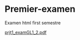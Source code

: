 # Premier-examen
Examen html first semestre

[prjt1_examGL1_2.pdf](https://github.com/Madieyeee/Premier-examen/files/14625835/prjt1_examGL1_2.pdf)
